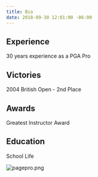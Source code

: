 ```yaml
---
title: Bio
date: 2018-09-30 12:01:00 -06:00
---
```


## Experience
30 years experience as a PGA Pro

## Victories
2004 British Open - 2nd Place

## Awards
Greatest Instructor Award

## Education
School 
Life

![pagepro.png](/uploads/pagepro.png)

